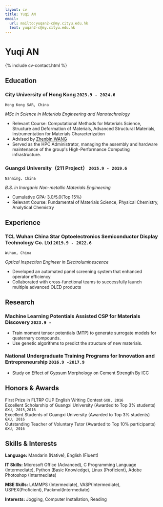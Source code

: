 ```yaml
---
layout: cv
title: Yuqi AN
email:
  url: mailto:yuqan2-c@my.cityu.edu.hk
  text: yuqan2-c@my.cityu.edu.hk
---
```


# Yuqi **AN**

<!--
include contact information from the front matter
Supported arguments:
    - homepage: url, text
    - phone
    - email
-->

{% include cv-contact.html %}

## Education

### **City University of Hong Kong** `2023.9 - 2024.6`

```
Hong Kong SAR, China
```

*MSc in Science in Materials Engineering and Nanotechnology*
- Relevant Course: Computational Methods for Materials Science, Structure and Deformation of Materials, Advanced Structural Materials, 	Instrumentation for Materials Characterization
- Advised by [Zhenbin WANG](https://www.cityu.edu.hk/mse/people/mse-faculty/wang-zhenbin)
- Served as the HPC Administrator, managing the assembly and hardware maintenance of the group's High-Performance Computing infrastructure.

### **Guangxi University（211 Project）** `2015.9 - 2019.6`

```
Nanning, China
```

*B.S. in Inorganic Non-metallic Materials Engineering*
- Cumulative GPA: 3.0/5.0(Top 15%)
- Relevant Course: Fundamental of Materials Science, Physical Chemistry, Analytical Chemistry

## Experience

### **TCL Wuhan China Star Optoelectronics Semiconductor Display Technology Co. Ltd** `2019.9 - 2022.6`

```
Wuhan, China
```

*Optical Inspection Engineer in Electroluminescence*
- Developed an automated panel screening system that enhanced operator efficiency
- Collaborated with cross-functional teams to successfully launch multiple advanced OLED products


## Research 

### **Machine Learning Potentials Assisted CSP for Materials Discovery** `2023.9 -`
- Train moment tensor potentials (MTP) to generate surrogate models for quaternary compounds.
- Use genetic algorithms to predict the structure of new materials.

### **National Undergraduate Training Programs for Innovation and Entrepreneurship** `2016.9 -2017.9`
- Study on Effect of Gypsum Morphology on Cement Strength By ICC

## Honors & Awards

First Prize in FLTRP CUP English Writing Contest `GXU, 2016` <br>
Excellent Scholarship of Guangxi University (Awarded to Top 3% students) `GXU, 2015,2016` <br>
Excellent Students of Guangxi University (Awarded to Top 3% students) `GXU, 2016` <br>
Outstanding Teacher of Voluntary Tutor (Awarded to Top 10% participants) `GXU, 2016` <br>

## Skills & Interests

**Language:** Mandarin (Native), English (Fluent)

**IT Skills:** Microsoft Office (Advanced), C Programming Language (Intermediate), Python (Basic Knowledge), Linux (Proficient), Adobe Photoshop (Intermediate)

**MSE Skills:** LAMMPS (Intermediate), VASP(Intermediate), USPEX(Proficient), Packmol(Intermediate)

**Interests:** Jogging, Computer Installation, Reading


<!-- ### Footer

Last updated: May 2013 -->
